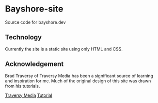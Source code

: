 # Bayshore-site

Source code for bayshore.dev

## Technology
Currently the site is a static site using only HTML and CSS.

## Acknowledgement

Brad Traversy of Traversy Media has been a significant source of learning and inspiration for me.  Much of the original design of this site was drawn from his tutorials.

[Traversy Media](https://youtube.com/channel/UC29ju8bIPH5as8OGnQzwJyA)
[Tutorial](https://github.com/bradtraversy/loruki-website)